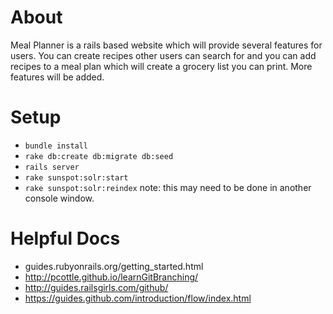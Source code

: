 # About
Meal Planner is a rails based website which will provide several features for users.  You can create recipes other users can search for and you can add recipes to a meal plan which will create a grocery list you can print.  More features will be added.

# Setup
- `bundle install`
- `rake db:create db:migrate db:seed`
- `rails server`
- `rake sunspot:solr:start`
- `rake sunspot:solr:reindex` note: this may need to be done in another console window.

# Helpful Docs
- guides.rubyonrails.org/getting_started.html
- http://pcottle.github.io/learnGitBranching/
- http://guides.railsgirls.com/github/
- https://guides.github.com/introduction/flow/index.html